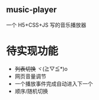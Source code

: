 ##  music-player
一个 H5+CSS+JS 写的音乐播放器
>
# 待实现功能
- ~~列表切换~~ ヾ(≧▽≦*)o
- 网页音量调节
- 一个播放事件完成自动进入下一个
- 顺序/随机切换
